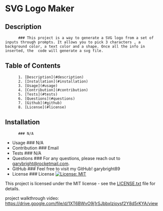 # SVG Logo Maker
## Description
          ### This project is a way to generate a SVG logo from a set of inputs through prompts. It allows you to pick 3 characters , a background color, a text color and a shape. Once all the info in inserted, the  code will generate a svg file. 
## Table of Contents
          1. [Description](#description)
          2. [Installation](#installation)
          3. [Usage](#usage)
          4. [Contribution](#contribution)
          5. [Tests](#tests)
          6. [Questions](#questions)
          7. [Github](#github)
          8. [License](#license)
## Installation
          ### N/A
- Usage
          ### N/A
- Contribution
          ### Email
- Tests
          ### N/A
- Questions
          ### For any questions, please reach out to  garybright@rocketmail.com.
- GitHub
          ### Feel free to visit my GitHub! garybright89
- License
          ###  License
[![License: MIT](https://img.shields.io/badge/License-MIT-yellow.svg)](https://opensource.org/licenses/MIT)

This project is licensed under the MIT license - see the [LICENSE.txt](https://opensource.org/licenses/MIT) file for details.

project walkthrough video: https://drive.google.com/file/d/1XT6BWvO9j1rSJbbxIzioysf2Y8d5rKYA/view
